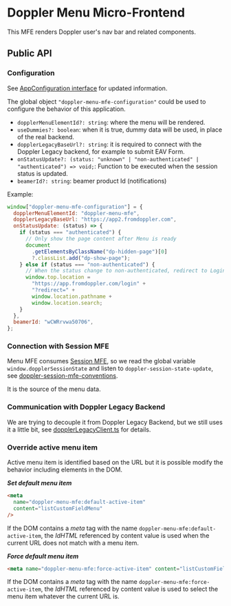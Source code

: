 # Doppler Menu Micro-Frontend

This MFE renders Doppler user's nav bar and related components.

## Public API

### Configuration

See [AppConfiguration interface](./src/AppConfiguration.tsx) for updated information.

The global object `"doppler-menu-mfe-configuration"` could be used to configure the behavior of this application.

- `dopplerMenuElementId?: string`: where the menu will be rendered.
- `useDummies?: boolean`: when it is true, dummy data will be used, in place of the real backend.
- `dopplerLegacyBaseUrl?: string`: it is required to connect with the Doppler Legacy backend, for example to submit EAV Form.
- `onStatusUpdate?: (status: "unknown" | "non-authenticated" | "authenticated") => void;`: Function to be executed when the session status is updated.
- `beamerId?: string`: beamer product Id (notifications)

Example:

```javascript
window["doppler-menu-mfe-configuration"] = {
  dopplerMenuElementId: "doppler-menu-mfe",
  dopplerLegacyBaseUrl: "https://app2.fromdoppler.com",
  onStatusUpdate: (status) => {
    if (status === "authenticated") {
      // Only show the page content after Menu is ready
      document
        .getElementsByClassName("dp-hidden-page")[0]
        ?.classList.add("dp-show-page");
    } else if (status === "non-authenticated") {
      // When the status change to non-authenticated, redirect to Login page
      window.top.location =
        "https://app.fromdoppler.com/login" +
        "?redirect=" +
        window.location.pathname +
        window.location.search;
    }
  },
  beamerId: "wCWRrvwa50706",
};
```

### Connection with Session MFE

Menu MFE consumes [Session MFE](https://github.com/FromDoppler/doppler-session-mfe/blob/main/README.md),
so we read the global variable `window.dopplerSessionState` and listen to `doppler-session-state-update`,
see [doppler-session-mfe-conventions](./src/session/doppler-session-mfe-conventions.ts).

It is the source of the menu data.

### Communication with Doppler Legacy Backend

We are trying to decouple it from Doppler Legacy Backend, but we still uses it a little bit, see
[dopplerLegacyClient.ts](./src/client/dopplerLegacyClient.ts) for details.

### Override active menu item

Active menu item is identified based on the URL but it is possible modify the behavior including elements
in the DOM.

**_Set default menu item_**

```html
<meta
  name="doppler-menu-mfe:default-active-item"
  content="listCustomFieldMenu"
/>
```

If the DOM contains a _meta_ tag with the name `doppler-menu-mfe:default-active-item`, the _IdHTML_
referenced by content value is used when the current URL does not match with a menu item.

**_Force default menu item_**

```html
<meta name="doppler-menu-mfe:force-active-item" content="listCustomFieldMenu" />
```

If the DOM contains a _meta_ tag with the name `doppler-menu-mfe:force-active-item`, the _IdHTML_
referenced by content value is used to select the menu item whatever the current URL is.
